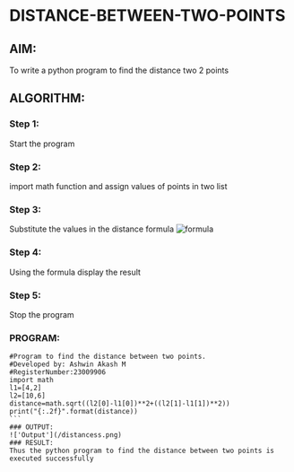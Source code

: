 # DISTANCE-BETWEEN-TWO-POINTS

## AIM:
To write a python program to find the distance two 2 points
## ALGORITHM:
### Step 1: 
Start the  program
### Step 2: 
import  math function and assign values of points in two list
### Step 3: 
Substitute the values in the distance formula  ![formula](/formula.JPG)
### Step 4: 
Using the formula display the result 
### Step 5: 
Stop the  program
### PROGRAM:
 `````` 
#Program to find the distance between two points.
#Developed by: Ashwin Akash M
#RegisterNumber:23009906
import math
l1=[4,2]
l2=[10,6]
distance=math.sqrt((l2[0]-l1[0])**2+((l2[1]-l1[1])**2))
print("{:.2f}".format(distance))
```
### OUTPUT:
!['Output'](/distancess.png)
### RESULT:
Thus the python program to find the distance between two points is executed successfully


